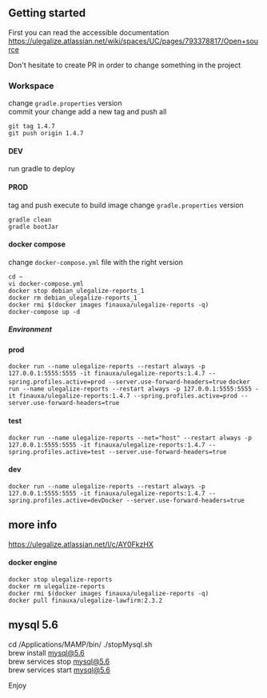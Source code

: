 ## Getting started

First you can read the accessible documentation
https://ulegalize.atlassian.net/wiki/spaces/UC/pages/793378817/Open+source

Don't hesitate to create PR in order to change something in the project

### Workspace

change `gradle.properties` version  
commit your change add a new tag and push all

```
git tag 1.4.7  
git push origin 1.4.7
```

#### DEV

run gradle to deploy

#### PROD

tag and push execute to build image change `gradle.properties` version

```
gradle clean  
gradle bootJar   
```

#### docker compose

change `docker-compose.yml` file with the right version

```
cd ~
vi docker-compose.yml  
docker stop debian_ulegalize-reports_1  
docker rm debian_ulegalize-reports_1  
docker rmi $(docker images finauxa/ulegalize-reports -q)    
docker-compose up -d
```

##### Environment

#### prod

`
docker run --name ulegalize-reports --restart always -p 127.0.0.1:5555:5555 -it finauxa/ulegalize-reports:1.4.7 --spring.profiles.active=prod --server.use-forward-headers=true
`
`
docker run --name ulegalize-reports --restart always -p 127.0.0.1:5555:5555 -it finauxa/ulegalize-reports:1.4.7 --spring.profiles.active=prod --server.use-forward-headers=true
`

#### test

`
docker run --name ulegalize-reports --net="host" --restart always -p 127.0.0.1:5555:5555 -it finauxa/ulegalize-reports:1.4.7 --spring.profiles.active=test --server.use-forward-headers=true
`

#### dev

`
docker run --name ulegalize-reports --restart always -p 127.0.0.1:5555:5555 -it finauxa/ulegalize-reports:1.4.7 --spring.profiles.active=devDocker --server.use-forward-headers=true
`

## more info

https://ulegalize.atlassian.net/l/c/AY0FkzHX

#### docker engine

```
docker stop ulegalize-reports   
docker rm ulegalize-reports  
docker rmi $(docker images finauxa/ulegalize-reports -q)  
docker pull finauxa/ulegalize-lawfirm:2.3.2  
```

## mysql 5.6

cd /Applications/MAMP/bin/ ./stopMysql.sh  
brew install mysql@5.6  
brew services stop mysql@5.6  
brew services start mysql@5.6

Enjoy